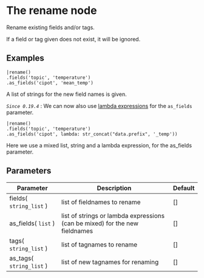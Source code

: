 The rename node
=====================

Rename existing fields and/or tags.

If a field or tag given does not exist, it will be ignored.

Examples
-------
```dfs  
|rename()
.fields('topic', 'temperature') 
.as_fields('cipot', 'mean_temp')
```
A list of strings for the new field names is given.


_`Since 0.19.4`_ : We can now also use [lambda expressions](../../dfs_script_language/lambda_expressions.md) for the `as_fields` parameter.

```dfs  
|rename()
.fields('topic', 'temperature') 
.as_fields('cipot', lambda: str_concat("data.prefix", '_temp'))
```
Here we use a mixed list, string and a lambda expression, for the as_fields parameter.

Parameters
----------

| Parameter                | Description                                                                 | Default |
|--------------------------|-----------------------------------------------------------------------------|---------|
| fields( `string_list` )  | list of fieldnames to rename                                                | []      |
| as_fields( `list` )      | list of strings or lambda expressions (can be mixed) for the new fieldnames | []      |
| tags( `string_list` )    | list of tagnames to rename                                                  | []      |
| as_tags( `string_list` ) | list of new tagnames for renaming                                           | []      |
